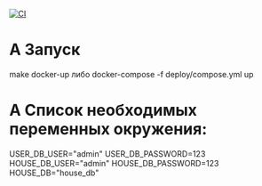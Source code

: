 [![CI](https://github.com/BurtsE/avito-test/actions/workflows/ci.yml/badge.svg)](https://github.com/BurtsE/avito-test/actions/workflows/ci.yml)

# A Запуск

make docker-up либо docker-compose -f deploy/compose.yml up

# A Список необходимых переменных окружения:

USER_DB_USER="admin"
USER_DB_PASSWORD=123
HOUSE_DB_USER="admin"
HOUSE_DB_PASSWORD=123
HOUSE_DB="house_db"
